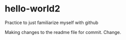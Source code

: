 # hello-world2
Practice to just familiarize myself with github

Making changes to the readme file for commit.
Change.
